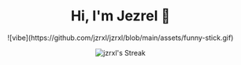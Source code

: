 <div align="center">
 <h1 align="center">Hi, I'm Jezrel 👋</h1>
  ![vibe](https://github.com/jzrxl/jzrxl/blob/main/assets/funny-stick.gif)

  

![jzrxl's Streak](https://github-readme-streak-stats.herokuapp.com/?user=jzrxl&theme=merko&hide_border=true)
